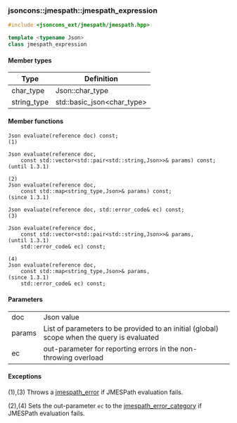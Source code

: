 ### jsoncons::jmespath::jmespath_expression

```cpp
#include <jsoncons_ext/jmespath/jmespath.hpp>

template <typename Json>
class jmespath_expression
```

#### Member types

Type                       |Definition
---------------------------|------------------------------
char_type                  |Json::char_type
string_type                |std::basic_json<char_type>

#### Member functions

    Json evaluate(reference doc) const;                                    (1)

    Json evaluate(reference doc, 
        const std::vector<std::pair<std::string,Json>>& params) const;           (until 1.3.1)  
                                                                           (2)
    Json evaluate(reference doc, 
        const std::map<string_type,Json>& params) const;                         (since 1.3.1) 
                                                            
    Json evaluate(reference doc, std::error_code& ec) const;               (3)
                                                            
    Json evaluate(reference doc, 
        const std::vector<std::pair<std::string,Json>>& params,                  (until 1.3.1)
        std::error_code& ec) const;    
                                                                           (4)
    Json evaluate(reference doc, 
        const std::map<string_type,Json>& params,                                (since 1.3.1)
        std::error_code& ec) const;    

#### Parameters

<table>
  <tr>
    <td>doc</td>
    <td>Json value</td> 
  </tr>
  <tr>
    <td>params</td>
    <td>List of parameters to be provided to an initial (global) scope when the query is evaluated</td> 
  </tr>
  <tr>
    <td>ec</td>
    <td>out-parameter for reporting errors in the non-throwing overload</td> 
  </tr>
</table>

#### Exceptions

(1),(3) Throws a [jmespath_error](jmespath_error.md) if JMESPath evaluation fails.

(2),(4) Sets the out-parameter `ec` to the [jmespath_error_category](jmespath_errc.md) if JMESPath evaluation fails. 

